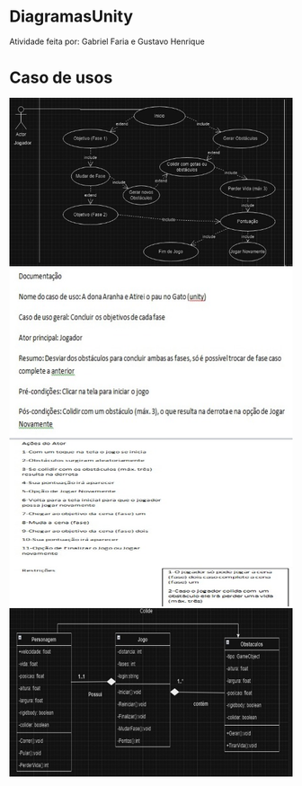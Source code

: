 # DiagramasUnity
Atividade feita por: Gabriel Faria e Gustavo Henrique
# Caso de usos
<img src="img-1.jfif" alt="img" width="600" height="300">

<img src="img-2.jfif" alt="img" width="600" height="300">

<img src="img-3.jfif" alt="img" width="600" height="300">

<img src="img-4.jfif" alt="img" width="600" height="300">
